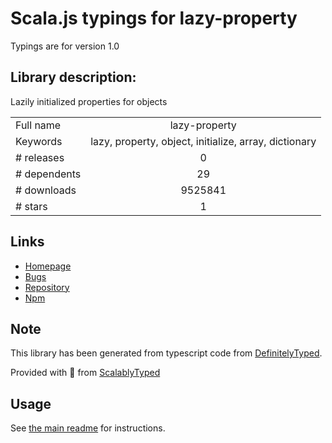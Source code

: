 
# Scala.js typings for lazy-property

Typings are for version 1.0

## Library description:
Lazily initialized properties for objects

|                    |                 |
| ------------------ | :-------------: |
| Full name          | lazy-property |
| Keywords           | lazy, property, object, initialize, array, dictionary |
| # releases         | 0 |
| # dependents       | 29 |
| # downloads        | 9525841 |
| # stars            | 1 |

## Links
- [Homepage](https://github.com/mikolalysenko/lazy-property)
- [Bugs](https://github.com/mikolalysenko/lazy-property/issues)
- [Repository](https://github.com/mikolalysenko/lazy-property)
- [Npm](https://www.npmjs.com/package/lazy-property)
    


## Note
This library has been generated from typescript code from [DefinitelyTyped](https://definitelytyped.org).

Provided with :purple_heart: from [ScalablyTyped](https://github.com/oyvindberg/ScalablyTyped)

## Usage
See [the main readme](../../readme.md) for instructions.


